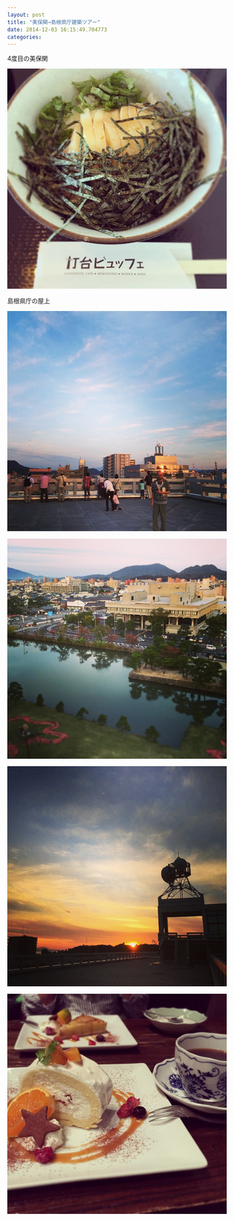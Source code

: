 ```yaml
---
layout: post
title: "美保関→島根県庁建築ツアー"
date: 2014-12-03 16:15:49.704773
categories: 
---
```


4度目の美保関

![4度目の美保関](/assets/images/201410/10735036_554834481315526_1024736167_n.jpg)

島根県庁の屋上

![](/assets/images/201410/10732019_1525742574330209_1974924226_n.jpg)

![](/assets/images/201410/10735401_544487799014982_1878096013_n.jpg)

![](/assets/images/201410/10666235_537154339762087_1765536305_n.jpg)

![](/assets/images/201410/10729414_1510045629235553_646895351_n.jpg)


